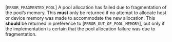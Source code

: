[`ERROR_FRAGMENTED_POOL`] A pool allocation has failed due to
fragmentation of the pool’s memory.
This  **must**  only be returned if no attempt to allocate host or device
memory was made to accommodate the new allocation.
This  **should**  be returned in preference to
[`ERROR_OUT_OF_POOL_MEMORY`], but only if the implementation is
certain that the pool allocation failure was due to fragmentation.